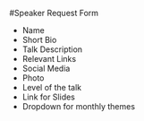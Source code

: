 #Speaker Request Form

- Name
- Short Bio
- Talk Description
- Relevant Links
- Social Media
- Photo
- Level of the talk
- Link for Slides
- Dropdown for monthly themes